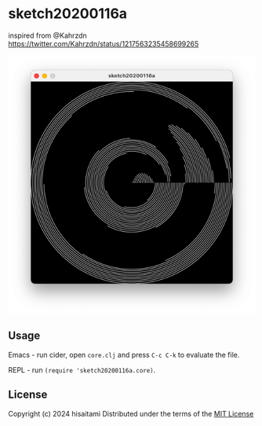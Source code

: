 # sketch20200116a

inspired from @Kahrzdn
https://twitter.com/Kahrzdn/status/1217563235458699265

![](https://github.com/hisaitami/quil-sketches/blob/master/sketch20200116a/screen.png)

## Usage

Emacs - run cider, open `core.clj` and press `C-c C-k` to evaluate the file.

REPL - run `(require 'sketch20200116a.core)`.

## License

Copyright (c) 2024 hisaitami
Distributed under the terms of the [MIT License](LICENSE)

